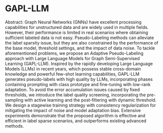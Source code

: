 # GAPL-LLM

Abstract:
Graph Neural Networks (GNNs) have excellent processing capabilities for unstructured data and are widely used in multiple fields. However, their performance is limited in real scenarios where obtaining sufficient labeled data is not easy. Pseudo-Labeling methods can alleviate the label sparsity issue, but they are also constrained by the performance of the base model, threshold settings, and the impact of data noise. To tackle aforementioned problems, we propose an Adaptive Pseudo-Labeling approach with Large Language Models for Graph Semi-Supervised Learning (GAPL-LLM). Inspired by the rapidly developing Large Language Models (LLMs) in recent years, which possess stable cross-domain knowledge and powerful few-shot learning capabilities, GAPL-LLM generates pseudo-labels with high quality by LLMs, incorporating phases containing prompting with class prototype and fine-tuning with low-rank adaptation. To avoid the error accumulation issues caused by fixed thresholds, we introduce the label quality screening, incorporating the pre-sampling with active learning and the post-filtering with dynamic threshold. We design a stagewise training strategy with consistency regularization for mitigating the impact of noise and model adaptation bias. Extensive experiments demonstrate that the proposed algorithm is effective and efficient in label sparse scenarios, and outperforms existing advanced methods.

